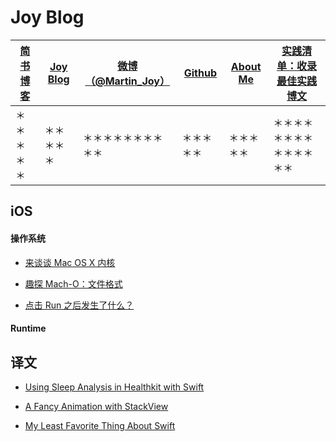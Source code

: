 
# Joy Blog


| [简书博客](http://www.jianshu.com/users/9c51a213b02e/latest_articles)   | [Joy Blog](https://github.com/joy0304/Joy-Blog)    | [微博（@Martin_Joy）](http://weibo.com/5419850564/profile?rightmod=1&wvr=6&mod=personinfo&is_all=1)            | [Github](https://github.com/joy0304)  |[About Me](https://github.com/joy0304/Joy-Blog/blob/master/Contents/About%20Me.md) |[ 实践清单：收录最佳实践博文](https://github.com/joy0304/Joy-Blog/blob/master/%E5%AE%9E%E8%B7%B5%E6%B8%85%E5%8D%95%EF%BC%9A%E6%94%B6%E5%BD%95%E6%9C%80%E4%BD%B3%E5%AE%9E%E8%B7%B5%E5%8D%9A%E6%96%87.md)|
| ------------- |-------------| -----| -----| -----|-----|
| ＊＊＊＊＊ | ＊＊＊＊＊ |＊＊＊＊＊＊＊＊＊＊ | ＊＊＊＊＊ | ＊＊＊＊＊|＊＊＊＊＊＊＊＊＊＊＊＊＊＊|

## iOS

#### 操作系统

* [来谈谈 Mac OS X 内核](https://github.com/joy0304/Joy-Blog/blob/master/Blog/%E6%9D%A5%E8%B0%88%E8%B0%88%20Mac%20OS%20X%20%E5%86%85%E6%A0%B8.md)

* [趣探 Mach-O：文件格式](https://github.com/joy0304/Joy-Blog/blob/master/Blog/%E8%B6%A3%E6%8E%A2%20Mach-O%EF%BC%9A%E6%96%87%E4%BB%B6%E6%A0%BC%E5%BC%8F.md)

* [点击 Run 之后发生了什么？](https://github.com/joy0304/Joy-Blog/blob/master/Blog/%E7%82%B9%E5%87%BB%20Run%20%E4%B9%8B%E5%90%8E%E5%8F%91%E7%94%9F%E4%BA%86%E4%BB%80%E4%B9%88%EF%BC%9F.md)

#### Runtime

## 译文

* [Using Sleep Analysis in Healthkit with Swift](https://github.com/joy0304/Joy-Blog/blob/master/Blog/Using%20Sleep%20Analysis%20in%20Healthkit%20with%20Swift.md)

* [A Fancy Animation with StackView](https://github.com/joy0304/Joy-Blog/blob/master/Blog/A%20Fancy%20Animation%20with%20StackView.md)

* [My Least Favorite Thing About Swift](https://github.com/joy0304/Joy-Blog/blob/master/Blog/My%20Least%20Favorite%20Thing%20About%20Swift.md)






